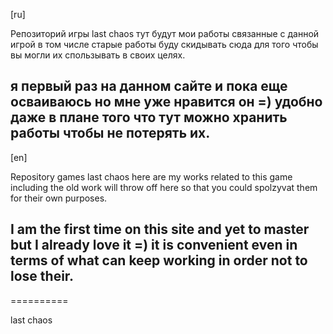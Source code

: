 [ru]

Репозиторий игры last chaos тут будут мои работы связанные с данной игрой в том числе старые работы буду скидывать сюда для того чтобы вы могли их спользывать в своих целях.

я первый раз на данном сайте и пока еще осваиваюсь но мне уже нравится он =) удобно даже в плане того что тут можно хранить работы чтобы не потерять их.
-----------------------------------
[en]

Repository games last chaos here are my works related to this game including the old work will throw off here so that you could spolzyvat them for their own purposes. 

I am the first time on this site and yet to master but I already love it =) it is convenient even in terms of what can keep working in order not to lose their.
-----------------------------------
==========

last chaos
